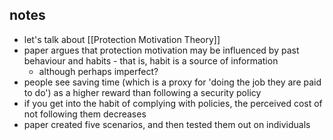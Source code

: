 ## notes
- let's talk about [[Protection Motivation Theory]]
- paper argues that protection motivation may be influenced by past behaviour and habits - that is, habit is a source of information
	- although perhaps imperfect?
- people see saving time (which is a proxy for 'doing the job they are paid to do') as a higher reward than following a security policy
- if you get into the habit of complying with policies, the perceived cost of not following them decreases
- paper created five scenarios, and then tested them out on individuals
